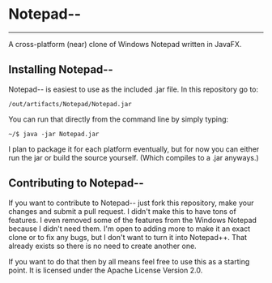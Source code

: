 # Notepad--
-----------------
A cross-platform (near) clone of Windows Notepad written in JavaFX.

## Installing Notepad--
Notepad-- is easiest to use as the included .jar file. In this repository go to:
```
/out/artifacts/Notepad/Notepad.jar
```
You can run that directly from the command line by simply typing:
```
~/$ java -jar Notepad.jar
```
I plan to package it for each platform eventually, but for now you can either run the jar or build the source yourself.
(Which compiles to a .jar anyways.)

## Contributing to Notepad--
If you want to contribute to Notepad-- just fork this repository, make your changes and submit a pull request. I didn't
make this to have tons of features. I even removed some of the features from the Windows Notepad because I didn't need
them. I'm open to adding more to make it an exact clone or to fix any bugs, but I don't want to turn it into Notepad++.
That already exists so there is no need to create another one.

If you want to do that then by all means feel free to use this as a starting point. It is licensed under the Apache
License Version 2.0.